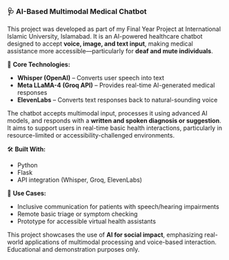 ### 🩺 AI-Based Multimodal Medical Chatbot

This project was developed as part of my Final Year Project at International Islamic University, Islamabad. It is an AI-powered healthcare chatbot designed to accept **voice, image, and text input**, making medical assistance more accessible—particularly for **deaf and mute individuals**.

🔧 **Core Technologies:**
- **Whisper (OpenAI)** – Converts user speech into text
- **Meta LLaMA-4 (Groq API)** – Provides real-time AI-generated medical responses
- **ElevenLabs** – Converts text responses back to natural-sounding voice

The chatbot accepts multimodal input, processes it using advanced AI models, and responds with a **written and spoken diagnosis or suggestion**. It aims to support users in real-time basic health interactions, particularly in resource-limited or accessibility-challenged environments.

🛠 **Built With:**
- Python  
- Flask  
- API integration (Whisper, Groq, ElevenLabs)

📌 **Use Cases:**
- Inclusive communication for patients with speech/hearing impairments  
- Remote basic triage or symptom checking  
- Prototype for accessible virtual health assistants

This project showcases the use of **AI for social impact**, emphasizing real-world applications of multimodal processing and voice-based interaction. Educational and demonstration purposes only.

